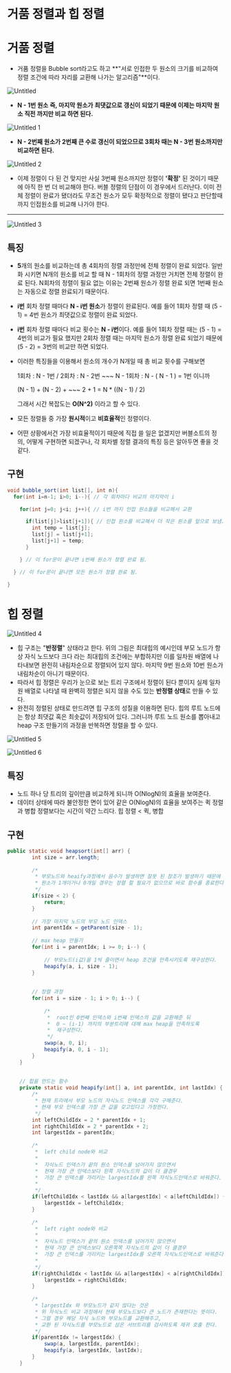 # 거품 정렬과 힙 정렬

# 거품 정렬

- 거품 정렬을 Bubble sort라고도 하고 **"서로 인접한 두 원소의 크기를 비교하여 정렬 조건에 따라 자리를 교환해 나가는 알고리즘"**이다.

![Untitled](https://user-images.githubusercontent.com/71022555/145072088-c4d34972-a04f-4b95-8582-447dcd80d741.png)

- **N - 1번 원소 즉, 마지막 원소가 최댓값으로 갱신이 되었기 때문에 이제는 마지막 원소 직전 까지만 비교 하면 된다.**

![Untitled 1](https://user-images.githubusercontent.com/71022555/145072130-d0ce6fc6-03ef-4b91-94c5-f9df72f388e9.png)

- **N - 2번째 원소가 2번째 큰 수로 갱신이 되었으므로 3회차 때는 N - 3번 원소까지만 비교하면 된다.**

![Untitled 2](https://user-images.githubusercontent.com/71022555/145072165-ba6dcfa6-b578-428b-a7df-317fd897087b.png)

- 이제 정렬이 다 된 건  맞지만 사실 3번째 원소까지만 정렬이 **'확정'** 된 것이기 때문에 아직 한 번 더 비교해야 한다. 버블 정렬의 단점이 이 경우에서 드러난다. 이미 전체 정렬이 완료가 됐더라도 무조건 원소가 모두 확정적으로 정렬이 됐다고 판단할때 까지 인접원소를 비교해 나가야 한다.

 ****

![Untitled 3](https://user-images.githubusercontent.com/71022555/145072182-a7a24661-83c3-4dcc-80c0-9e25a95ff012.png)

## 특징

- **5**개의 원소를 비교하는데 총 4회차의 정렬 과정만에 전체 정렬이 완료 되었다. 일반화 시키면 N개의 원소를 비교 할 때 N - 1회차의 정렬 과정만 거치면 전체 정렬이 완료 된다. N회차의 정렬이 필요 없는 이유는 2번째 원소가 정렬 완료 되면 1번째 원소는 자동으로 정렬 완료되기 때문이다.
- **i번** 회차 정렬 때마다 **N - i번 원소**가 정렬이 완료된다. 예를 들어 1회차 정렬 때 (5 - 1)  = 4번 원소가 최댓값으로 정렬이 완료 되었다.
- **i번** 회차 정렬 때마다 비교 횟수는 **N - i번**이다. 예를 들어 1회차 정렬 때는 (5 - 1) = 4번의 비교가 필요 했지만 2회차 정렬 때는 마지막 원소가 정렬 완료 되었기 때문에 (5 - 2) = 3번의 비교만 하면 되었다.
- 이러한 특징들을 이용해서 원소의 개수가 N개일 때 총 비교 횟수를 구해보면
    
    1회차 : N - 1번 / 2회차 : N - 2번 ~~~ N - 1회차 : N - ( N - 1 ) = 1번 이니까
    
    (N - 1) + (N - 2) + ~~~ 2 + 1 = N * ((N - 1) / 2)
    
    그래서 시간 복잡도는 **O(N^2)** 이라고 할 수 있다. 
    
- 모든 정렬들 중 가장 **원시적**이고 **비효율적**인 정렬이다.
- 어떤 상황에서건 가장 비효율적이기 때문에 직접 쓸 일은 없겠지만 버블소트의 정의, 어떻게 구현하면 되겠구나, 각 회차별 정렬 결과의 특징 등은 알아두면 좋을 것 같다.

## 구현

```java
void bubble_sort(int list[], int n){
  for(int i=n-1; i>0; i--){ // 각 회차마다 비교의 마지막이 i

    for(int j=0; j<i; j++){ // i번 까지 인접 원소들을 비교해서 교환

      if(list[j]>list[j+1]){ // 인접 원소를 비교해서 더 작은 원소를 앞으로 보냄.
        int temp = list[j];
        list[j] = list[j+1];
        list[j+1] = temp;
      }

    } // 이 for문이 끝나면 i번째 원소가 정렬 완료 됨.

  } // 이 for문이 끝나면 모든 원소가 정렬 완료 됨.

}
```

# 힙 정렬

![Untitled 4](https://user-images.githubusercontent.com/71022555/145072234-5ecd3a87-108f-4ab6-81df-5f0a89f34c5c.png)

- 힙 구조는 "**반정렬**" 상태라고 한다. 위의 그림은 최대힙의 예시인데 부모 노드가 항상 자식 노드보다 크다 라는 최대힙의 조건에는 부합하지만 이를 일차원 배열에 나타내보면 완전히 내림차순으로 정렬되어 있지 않다. 마지막 9번 원소와 10번 원소가 내림차순이 아니기 때문이다.
- 따라서 힙 정렬은 우리가 눈으로 보는 트리 구조에서 정렬이 된다 뿐이지 실제 일차원 배열로 나타낼 때 완벽히 정렬은 되지 않을 수도 있는 **반정렬 상태**로 만들 수 있다.
- 완전히 정렬된 상태로 만드려면 힙 구조의 성질을 이용하면 된다. 힙의 루트 노드에는 항상 최댓값 혹은 최솟값이 저장되어 있다. 그러니까 루트 노드 원소를 뽑아내고 heap 구조 만들기의 과정을 반복하면 정렬을 할 수 있다.

![Untitled 5](https://user-images.githubusercontent.com/71022555/145072264-60615ff4-4f33-4465-8ac1-0eb8ae451282.png)

![Untitled 6](https://user-images.githubusercontent.com/71022555/145072296-b31a829e-f8ec-482a-8dac-8a17ea63cf81.png)

## 특징

- 노드 하나 당 트리의 깊이만큼 비교하게 되니까 O(NlogN)의 효율을 보여준다.
- 데이터 상태에 따라 불안정한 면이 있어 같은 O(NlogN)의 효율을 보여주는 퀵 정렬과 병합 정렬보다는 시간이 약간 느리다. 힙 정렬 < 퀵, 병합

## 구현

```java
public static void heapsort(int[] arr) {
		int size = arr.length;
 
		/*
		 * 부모노드와 heaify과정에서 음수가 발생하면 잘못 된 참조가 발생하기 때문에
		 * 원소가 1개이거나 0개일 경우는 정렬 할 필요가 없으므로 바로 함수를 종료한다.
		 */
		if(size < 2) {
			return;
		}
 
		// 가장 마지막 노드의 부모 노드 인덱스 
		int parentIdx = getParent(size - 1);
		
		// max heap 만들기
		for(int i = parentIdx; i >= 0; i--) {
 
			// 부모노드(i값)을 1씩 줄이면서 heap 조건을 만족시키도록 재구성한다.
			heapify(a, i, size - 1);
		}
 
 
		// 정렬 과정
		for(int i = size - 1; i > 0; i--) {
			
			/*
			 *  root인 0번째 인덱스와 i번째 인덱스의 값을 교환해준 뒤
			 *  0 ~ (i-1) 까지의 부분트리에 대해 max heap을 만족하도록
			 *  재구성한다.
			 */
			swap(a, 0, i);
			heapify(a, 0, i - 1);
		}
	}
 
 
	// 힙을 만드는 함수
	private static void heapify(int[] a, int parentIdx, int lastIdx) {
		/*
		 * 현재 트리에서 부모 노드의 자식노드 인덱스를 각각 구해준다.
		 * 현재 부모 인덱스를 가장 큰 값을 갖고있다고 가정한다.
		 */
		int leftChildIdx = 2 * parentIdx + 1;
		int rightChildIdx = 2 * parentIdx + 2;
		int largestIdx = parentIdx;
		
		/*
		 *  left child node와 비교
		 *  
		 *  자식노드 인덱스가 끝의 원소 인덱스를 넘어가지 않으면서
		 *  현재 가장 큰 인덱스보다 왼쪽 자식노드의 값이 더 클경우
		 *  가장 큰 인덱스를 가리키는 largestIdx를 왼쪽 자식노드인덱스로 바꿔준다.
		 *  
		 */
		if(leftChildIdx < lastIdx && a[largestIdx] < a[leftChildIdx]) {
			largestIdx = leftChildIdx;
		}
		
		/*
		 *  left right node와 비교
		 *  
		 *  자식노드 인덱스가 끝의 원소 인덱스를 넘어가지 않으면서
		 *  현재 가장 큰 인덱스보다 오른쪽쪽 자식노드의 값이 더 클경우
		 *  가장 큰 인덱스를 가리키는 largestIdx를 오른쪽 자식노드인덱스로 바꿔준다.
		 *  
		 */
		if(rightChildIdx < lastIdx && a[largestIdx] < a[rightChildIdx]) {
			largestIdx = rightChildIdx;
		}
		
		/*
		 * largestIdx 와 부모노드가 같지 않다는 것은
		 * 위 자식노드 비교 과정에서 현재 부모노드보다 큰 노드가 존재한다는 뜻이다.
		 * 그럴 경우 해당 자식 노드와 부모노드를 교환해주고,
		 * 교환 된 자식노드를 부모노드로 삼은 서브트리를 검사하도록 재귀 호출 한다.
		 */
		if(parentIdx != largestIdx) {
			swap(a, largestIdx, parentIdx);
			heapify(a, largestIdx, lastIdx);
		}
	}
```